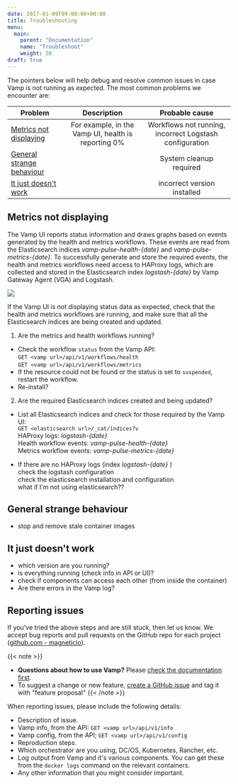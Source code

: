 ```yaml
---
date: 2017-01-09T09:00:00+00:00
title: Troubleshooting
menu:
  main:
    parent: "Documentation"
    name: "Troubleshoot"
    weight: 50
draft: true
---
```


The pointers below will help debug and resolve common issues in case Vamp is not running as expected. The most common problems we encounter are:

| Problem         | Description           | Probable cause    
| ----------------- |:-----------------:|:----------------:| 
| [Metrics not displaying](/documentation/troubleshoot/#metrics-not-displaying) |   For example, in the Vamp UI, health is reporting 0%   |  Workflows not running,  incorrect Logstash configuration
| [General strange behaviour](/documentation/troubleshoot/#general-strange-behaviour) |      |  System cleanup required
| [It just doesn't work](/documentation/troubleshoot/#it-just-doesn-t-work) |      |  incorrect version installed 

## Metrics not displaying
The Vamp UI reports status information and draws graphs based on events generated by the health and metrics workflows. These events are read from the Elasticsearch indices _vamp-pulse-health-{date}_ and _vamp-pulse-metrics-{date}_. To successfully generate and store the required events, the health and metrics workflows need access to HAProxy logs, which are collected and stored in the Elasticsearch index _logstash-{date}_ by Vamp Gateway Agent (VGA) and Logstash.

![](/images/diagram/events-and-metrics-flow.svg)

If the Vamp UI is not displaying status data as expected, check that the health and metrics workflows are running, and make sure that all the Elasticsearch indices are being created and updated.

1. Are the metrics and health workflows running?  
  * Check the workflow `status` from the Vamp API:  
  `GET <vamp url>/api/v1/workflows/health`  
  `GET <vamp url>/api/v1/workflows/metrics`
  * If the resource could not be found or the status is set to `suspended`, restart the workflow.  
  * Re-install?


2. Are the required Elasticsearch indices created and being updated?  
  * List all Elasticsearch indices and check for those required by the Vamp UI:  
  `GET <elasticsearch url>/_cat/indices?v`  
    HAProxy logs: _logstash-{date}_     
    Health workflow events: _vamp-pulse-health-{date}_  
    Metrics workflow events: _vamp-pulse-metrics-{date}_  
   
  * If there are no HAProxy logs (index _logstash-{date}_ )  
  check the logstash configuration  
  check the elasticsearch installation and configuration  
  what if I'm not using elasticsearch??

## General strange behaviour

- stop and remove stale container images

## It just doesn't work

- which version are you running?
- is everything running (check info in API or UI)?
- check if components can access each other (from inside the container)
- Are there errors in the Vamp log?

## Reporting issues

If you've tried the above steps and are still stuck, then let us know. We accept bug reports and pull requests on the GitHub repo for each project ([github.com - magneticio](https://github.com/magneticio)).

{{< note >}}                                  
* **Questions about how to use Vamp?** Please [check the documentation first](/documentation/).
* To suggest a change or new feature, [create a GitHub issue](https://github.com/magneticio/vamp/issues) and tag it with "feature proposal"
{{< /note >}}

When reporting issues, please include the following details:

- Description of issue.
- Vamp info, from the API: `GET <vamp url>/api/v1/info`
- Vamp config, from the API; `GET <vamp url>/api/v1/config`
- Reproduction steps.
- Which orchestrator are you using, DC/OS, Kubernetes, Rancher, etc.
- Log output from Vamp and it's various components. You can get these from the `docker logs` command on the relevant containers.
- Any other information that you might consider important.